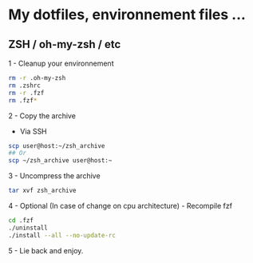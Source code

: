 # My dotfiles, environnement files ...

## ZSH / oh-my-zsh / etc

1 - Cleanup your environnement
```bash
rm -r .oh-my-zsh
rm .zshrc
rm -r .fzf
rm .fzf*
```

2 - Copy the archive

- Via SSH
```bash
scp user@host:~/zsh_archive
## Or
scp ~/zsh_archive user@host:~
```

3 - Uncompress the archive
```bash
tar xvf zsh_archive
```

4 - Optional (In case of change on cpu architecture) - Recompile fzf
```bash
cd .fzf
./uninstall
./install --all --no-update-rc
```

5 - Lie back and enjoy.
